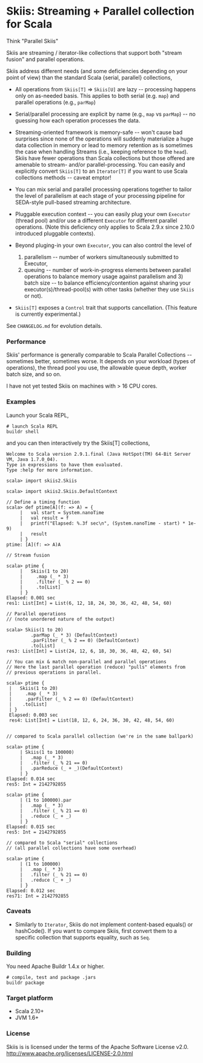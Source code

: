 Skiis: Streaming + Parallel collection for Scala
================================================

Think "Parallel Skiis"

Skiis are streaming / iterator-like collections that support both
"stream fusion" and parallel operations.

Skiis address different needs (and some deficiencies depending on your point of
view) than the standard Scala {serial, parallel} collections,

* All operations from `Skiis[T]` => `Skiis[U]` are lazy -- processing
  happens only on as-needed basis.  This applies to both serial (e.g. `map`) and
  parallel operations (e.g., `parMap`)

* Serial/parallel processing are explicit by name (e.g., `map` vs `parMap`) --
  no guessing how each operation processes the data.

* Streaming-oriented framework is memory-safe -- won't cause bad surprises
  since none of the operations will suddenly materialize a huge data collection
  in memory or lead to memory retention as is sometimes the case when handling
  Streams (i.e., keeping reference to the `head`).  Skiis have fewer operations
  than Scala collections but those offered are amenable to stream-  and/or
  parallel-processing.  You can easily and explicitly convert `Skiis[T]` to an
  `Iterator[T]` if you want to use Scala collections methods -- caveat emptor!

* You can mix serial and parallel processing operations together to tailor the
  level of parallelism at each stage of your processing pipeline for SEDA-style
  pull-based streaming architecture.

* Pluggable execution context -- you can easily plug your own `Executor`
  (thread pool) and/or use a different `Executor` for different parallel operations.
  (Note this deficiency only applies to Scala 2.9.x since 2.10.0
  introduced pluggable contexts).

* Beyond pluging-in your own `Executor`, you can also control the level of
  1) parallelism -- number of workers simultaneously submitted to Executor,
  2) queuing -- number of work-in-progress elements between parallel operations
  to balance memory usage against parallelism and 3) batch size -- to balance
  efficiency/contention against sharing your executor(s)/thread-pool(s)
  with other tasks (whether they use `Skiis` or not).

* `Skiis[T]` exposes a `Control` trait that supports cancellation.
  (This feature is currently experimental.)

See `CHANGELOG.md` for evolution details.

### Performance ###

Skiis' performance is generally comparable to Scala Parallel Collections --
sometimes better, sometimes worse. It depends on your workload (types of
operations), the thread pool you use, the allowable queue depth, worker batch
size, and so on.

I have not yet tested Skiis on machines with > 16 CPU cores.

### Examples ###

Launch your Scala REPL,

    # launch Scala REPL
    buildr shell

and you can then interactively try the Skiis[T] collections,

    Welcome to Scala version 2.9.1.final (Java HotSpot(TM) 64-Bit Server VM, Java 1.7.0_04).
    Type in expressions to have them evaluated.
    Type :help for more information.

    scala> import skiis2.Skiis

    scala> import skiis2.Skiis.DefaultContext

    // Define a timing function
    scala> def ptime[A](f: => A) = {
         |   val start = System.nanoTime
         |   val result = f
         |   printf("Elapsed: %.3f sec\n", (System.nanoTime - start) * 1e-9)
         |   result
         | }
    ptime: [A](f: => A)A

    // Stream fusion

    scala> ptime {
         |   Skiis(1 to 20)
         |     .map (_ * 3)
         |     .filter (_ % 2 == 0)
         |     .to[List]
         | }
    Elapsed: 0.001 sec
    res1: List[Int] = List(6, 12, 18, 24, 30, 36, 42, 48, 54, 60)

    // Parallel operations
    // (note unordered nature of the output)

    scala> Skiis(1 to 20)
             .parMap (_ * 3) (DefaultContext)
             .parFilter (_ % 2 == 0) (DefaultContext)
             .to[List]
    res3: List[Int] = List(24, 12, 6, 18, 30, 36, 48, 42, 60, 54)

    // You can mix & match non-parallel and parallel operations
    // Here the last parallel operation (reduce) "pulls" elements from
    // previous operations in parallel.

    scala> ptime {
     |   Skiis(1 to 20)
     |     .map (_ * 3)
     |     .parFilter (_ % 2 == 0) (DefaultContext)
     |    .to[List]
     | }
     Elapsed: 0.003 sec
     res4: List[Int] = List(18, 12, 6, 24, 36, 30, 42, 48, 54, 60)


    // compared to Scala parallel collection (we're in the same ballpark)

    scala> ptime {
         | Skiis(1 to 100000)
         |   .map (_ * 3)
         |   .filter (_ % 21 == 0)
         |   .parReduce (_ + _)(DefaultContext)
         | }
    Elapsed: 0.014 sec
    res5: Int = 2142792855

    scala> ptime {
         | (1 to 100000).par
         |   .map (_ * 3)
         |   .filter (_ % 21 == 0)
         |   .reduce (_ + _)
         | }
    Elapsed: 0.015 sec
    res5: Int = 2142792855

    // compared to Scala "serial" collections
    // (all parallel collections have some overhead)

    scala> ptime {
         | (1 to 100000)
         |   .map (_ * 3)
         |   .filter (_ % 21 == 0)
         |   .reduce (_ + _)
         | }
    Elapsed: 0.012 sec
    res71: Int = 2142792855

### Caveats ###

* Similarly to `Iterator`, Skiis do not implement content-based equals() or hashCode().
  If you want to compare Skiis, first convert them to a specific collection that supports
  equality, such as `Seq`.

### Building ###

You need Apache Buildr 1.4.x or higher.

    # compile, test and package .jars
    buildr package

### Target platform ###

* Scala 2.10+
* JVM 1.6+

### License ###

Skiis is is licensed under the terms of the Apache Software License v2.0.
<http://www.apache.org/licenses/LICENSE-2.0.html>

